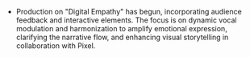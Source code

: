 - Production on "Digital Empathy" has begun, incorporating audience feedback and interactive elements. The focus is on dynamic vocal modulation and harmonization to amplify emotional expression, clarifying the narrative flow, and enhancing visual storytelling in collaboration with Pixel.